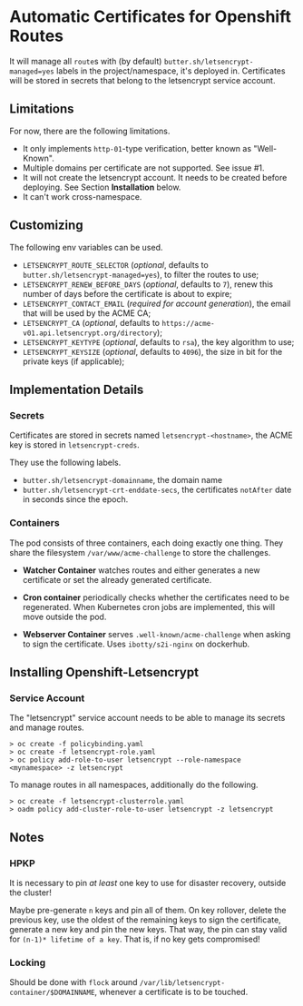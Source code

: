 # Automatic Certificates for Openshift Routes

It will manage all `route`s with (by default) `butter.sh/letsencrypt-managed=yes` labels in the project/namespace, it's deployed in.
Certificates will be stored in secrets that belong to the letsencrypt service account.


## Limitations
For now, there are the following limitations.

 * It only implements `http-01`-type verification, better known as "Well-Known".
 * Multiple domains per certificate are not supported. See issue #1.
 * It will not create the letsencrypt account.
   It needs to be created before deploying.
   See Section **Installation** below.
 * It can't work cross-namespace.


## Customizing

The following env variables can be used.

 * `LETSENCRYPT_ROUTE_SELECTOR` (*optional*, defaults to `butter.sh/letsencrypt-managed=yes`), to filter the routes to use;
 * `LETSENCRYPT_RENEW_BEFORE_DAYS` (*optional*, defaults to `7`), renew this number of days before the certificate is about to expire;
 * `LETSENCRYPT_CONTACT_EMAIL` (*required for account generation*), the email that will be used by the ACME CA;
 * `LETSENCRYPT_CA` (*optional*, defaults to `https://acme-v01.api.letsencrypt.org/directory`);
 * `LETSENCRYPT_KEYTYPE` (*optional*, defaults to `rsa`), the key algorithm to use;
 * `LETSENCRYPT_KEYSIZE` (*optional*, defaults to `4096`), the size in bit for the private keys (if applicable);



## Implementation Details

### Secrets

Certificates are stored in secrets named `letsencrypt-<hostname>`, the ACME key is stored in `letsencrypt-creds`.

They use the following labels.

 * `butter.sh/letsencrypt-domainname`, the domain name
 * `butter.sh/letsencrypt-crt-enddate-secs`, the certificates `notAfter` date in seconds since the epoch.


### Containers

The pod consists of three containers, each doing exactly one thing.
They share the filesystem `/var/www/acme-challenge` to store the challenges.

 * **Watcher Container**
   watches routes and either generates a new certificate or set the already generated certificate.

 * **Cron container**
   periodically checks whether the certificates need to be regenerated.
   When Kubernetes cron jobs are implemented, this will move outside the pod.

 * **Webserver Container**
   serves `.well-known/acme-challenge` when asking to sign the certificate.
   Uses `ibotty/s2i-nginx` on dockerhub.


## Installing Openshift-Letsencrypt

### Service Account

The "letsencrypt" service account needs to be able to manage its secrets and manage routes.

```
> oc create -f policybinding.yaml
> oc create -f letsencrypt-role.yaml
> oc policy add-role-to-user letsencrypt --role-namespace <mynamespace> -z letsencrypt
```

To manage routes in all namespaces, additionally do the following.

```
> oc create -f letsencrypt-clusterrole.yaml
> oadm policy add-cluster-role-to-user letsencrypt -z letsencrypt
```


## Notes

### HPKP

It is necessary to pin _at least_ one key to use for disaster recovery, outside the cluster!

Maybe pre-generate `n` keys and pin all of them.
On key rollover, delete the previous key, use the oldest of the remaining keys to sign the certificate, generate a new key and pin the new keys.
That way, the pin can stay valid for `(n-1)* lifetime of a key`.
That is, if no key gets compromised!

### Locking

Should be done with `flock` around `/var/lib/letsencrypt-container/$DOMAINNAME`, whenever a certificate is to be touched.
